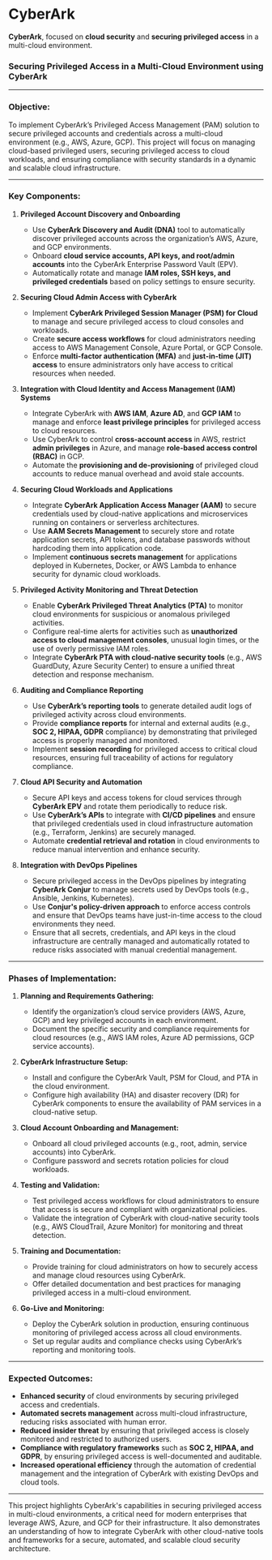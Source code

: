 # CyberArk

**CyberArk**, focused on **cloud security** and **securing privileged access** in a multi-cloud environment.

### **Securing Privileged Access in a Multi-Cloud Environment using CyberArk**

---

### **Objective:**
To implement CyberArk’s Privileged Access Management (PAM) solution to secure privileged accounts and credentials across a multi-cloud environment (e.g., AWS, Azure, GCP). This project will focus on managing cloud-based privileged users, securing privileged access to cloud workloads, and ensuring compliance with security standards in a dynamic and scalable cloud infrastructure.

---

### **Key Components:**

1. **Privileged Account Discovery and Onboarding**
   - Use **CyberArk Discovery and Audit (DNA)** tool to automatically discover privileged accounts across the organization’s AWS, Azure, and GCP environments.
   - Onboard **cloud service accounts, API keys, and root/admin accounts** into the CyberArk Enterprise Password Vault (EPV).
   - Automatically rotate and manage **IAM roles, SSH keys, and privileged credentials** based on policy settings to ensure security.

2. **Securing Cloud Admin Access with CyberArk**
   - Implement **CyberArk Privileged Session Manager (PSM) for Cloud** to manage and secure privileged access to cloud consoles and workloads.
   - Create **secure access workflows** for cloud administrators needing access to AWS Management Console, Azure Portal, or GCP Console.
   - Enforce **multi-factor authentication (MFA)** and **just-in-time (JIT) access** to ensure administrators only have access to critical resources when needed.

3. **Integration with Cloud Identity and Access Management (IAM) Systems**
   - Integrate CyberArk with **AWS IAM**, **Azure AD**, and **GCP IAM** to manage and enforce **least privilege principles** for privileged access to cloud resources.
   - Use CyberArk to control **cross-account access** in AWS, restrict **admin privileges** in Azure, and manage **role-based access control (RBAC)** in GCP.
   - Automate the **provisioning and de-provisioning** of privileged cloud accounts to reduce manual overhead and avoid stale accounts.

4. **Securing Cloud Workloads and Applications**
   - Integrate **CyberArk Application Access Manager (AAM)** to secure credentials used by cloud-native applications and microservices running on containers or serverless architectures.
   - Use **AAM Secrets Management** to securely store and rotate application secrets, API tokens, and database passwords without hardcoding them into application code.
   - Implement **continuous secrets management** for applications deployed in Kubernetes, Docker, or AWS Lambda to enhance security for dynamic cloud workloads.

5. **Privileged Activity Monitoring and Threat Detection**
   - Enable **CyberArk Privileged Threat Analytics (PTA)** to monitor cloud environments for suspicious or anomalous privileged activities.
   - Configure real-time alerts for activities such as **unauthorized access to cloud management consoles**, unusual login times, or the use of overly permissive IAM roles.
   - Integrate **CyberArk PTA with cloud-native security tools** (e.g., AWS GuardDuty, Azure Security Center) to ensure a unified threat detection and response mechanism.

6. **Auditing and Compliance Reporting**
   - Use **CyberArk’s reporting tools** to generate detailed audit logs of privileged activity across cloud environments.
   - Provide **compliance reports** for internal and external audits (e.g., **SOC 2, HIPAA, GDPR** compliance) by demonstrating that privileged access is properly managed and monitored.
   - Implement **session recording** for privileged access to critical cloud resources, ensuring full traceability of actions for regulatory compliance.

7. **Cloud API Security and Automation**
   - Secure API keys and access tokens for cloud services through **CyberArk EPV** and rotate them periodically to reduce risk.
   - Use **CyberArk’s APIs** to integrate with **CI/CD pipelines** and ensure that privileged credentials used in cloud infrastructure automation (e.g., Terraform, Jenkins) are securely managed.
   - Automate **credential retrieval and rotation** in cloud environments to reduce manual intervention and enhance security.

8. **Integration with DevOps Pipelines**
   - Secure privileged access in the DevOps pipelines by integrating **CyberArk Conjur** to manage secrets used by DevOps tools (e.g., Ansible, Jenkins, Kubernetes).
   - Use **Conjur's policy-driven approach** to enforce access controls and ensure that DevOps teams have just-in-time access to the cloud environments they need.
   - Ensure that all secrets, credentials, and API keys in the cloud infrastructure are centrally managed and automatically rotated to reduce risks associated with manual credential management.

---

### **Phases of Implementation:**

1. **Planning and Requirements Gathering:**
   - Identify the organization’s cloud service providers (AWS, Azure, GCP) and key privileged accounts in each environment.
   - Document the specific security and compliance requirements for cloud resources (e.g., AWS IAM roles, Azure AD permissions, GCP service accounts).

2. **CyberArk Infrastructure Setup:**
   - Install and configure the CyberArk Vault, PSM for Cloud, and PTA in the cloud environment.
   - Configure high availability (HA) and disaster recovery (DR) for CyberArk components to ensure the availability of PAM services in a cloud-native setup.

3. **Cloud Account Onboarding and Management:**
   - Onboard all cloud privileged accounts (e.g., root, admin, service accounts) into CyberArk.
   - Configure password and secrets rotation policies for cloud workloads.

4. **Testing and Validation:**
   - Test privileged access workflows for cloud administrators to ensure that access is secure and compliant with organizational policies.
   - Validate the integration of CyberArk with cloud-native security tools (e.g., AWS CloudTrail, Azure Monitor) for monitoring and threat detection.

5. **Training and Documentation:**
   - Provide training for cloud administrators on how to securely access and manage cloud resources using CyberArk.
   - Offer detailed documentation and best practices for managing privileged access in a multi-cloud environment.

6. **Go-Live and Monitoring:**
   - Deploy the CyberArk solution in production, ensuring continuous monitoring of privileged access across all cloud environments.
   - Set up regular audits and compliance checks using CyberArk’s reporting and monitoring tools.

---

### **Expected Outcomes:**
- **Enhanced security** of cloud environments by securing privileged access and credentials.
- **Automated secrets management** across multi-cloud infrastructure, reducing risks associated with human error.
- **Reduced insider threat** by ensuring that privileged access is closely monitored and restricted to authorized users.
- **Compliance with regulatory frameworks** such as **SOC 2, HIPAA, and GDPR**, by ensuring privileged access is well-documented and auditable.
- **Increased operational efficiency** through the automation of credential management and the integration of CyberArk with existing DevOps and cloud tools.

---

This project highlights CyberArk's capabilities in securing privileged access in multi-cloud environments, a critical need for modern enterprises that leverage AWS, Azure, and GCP for their infrastructure. It also demonstrates an understanding of how to integrate CyberArk with other cloud-native tools and frameworks for a secure, automated, and scalable cloud security architecture.
